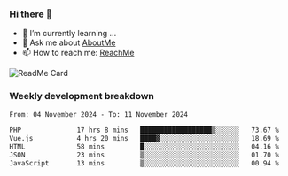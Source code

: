 ### Hi there 👋

- 🌱 I’m currently learning ...
- 💬 Ask me about [AboutMe](https://www.itzcy.com/about)
- 📫 How to reach me: [ReachMe](https://www.itzcy.com/about)

![ReadMe Card](https://github-readme-stats-ten-gilt.vercel.app/api?username=SuperChenYun&show_icons=true&title_color=fff&icon_color=79ff97&text_color=9f9f9f&bg_color=151515&hide_border=true)

### Weekly development breakdown
<!--START_SECTION:waka-->

```txt
From: 04 November 2024 - To: 11 November 2024

PHP              17 hrs 8 mins   ██████████████████▒░░░░░░   73.67 %
Vue.js           4 hrs 20 mins   ████▓░░░░░░░░░░░░░░░░░░░░   18.69 %
HTML             58 mins         █░░░░░░░░░░░░░░░░░░░░░░░░   04.16 %
JSON             23 mins         ▒░░░░░░░░░░░░░░░░░░░░░░░░   01.70 %
JavaScript       13 mins         ▒░░░░░░░░░░░░░░░░░░░░░░░░   00.94 %
```

<!--END_SECTION:waka-->
